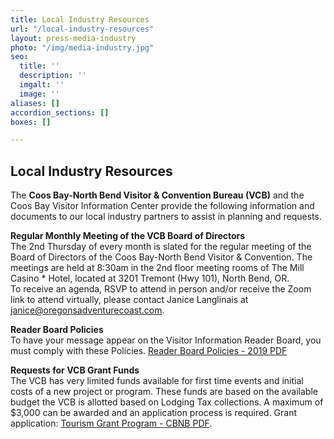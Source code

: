 ```yaml
---
title: Local Industry Resources
url: "/local-industry-resources"
layout: press-media-industry
photo: "/img/media-industry.jpg"
seo:
  title: ''
  description: ''
  imgalt: ''
  image: ''
aliases: []
accordion_sections: []
boxes: []

---
```

## Local Industry Resources

The **Coos Bay-North Bend Visitor & Convention Bureau (VCB)** and the Coos Bay Visitor Information Center provide the following information and documents to our local industry partners to assist in planning and requests.

**Regular Monthly Meeting of the VCB Board of Directors**  
The 2nd Thursday of every month is slated for the regular meeting of the Board of Directors of the Coos Bay-North Bend Visitor & Convention.  The meetings are held at 8:30am in the 2nd floor meeting rooms of The Mill Casino * Hotel, located at 3201 Tremont (Hwy 101), North Bend, OR.  
To receive an agenda, RSVP to attend in person and/or receive the Zoom link to attend virtually, please contact Janice Langlinais at [janice@oregonsadventurecoast.com](mail:janice@oregonsadventurecoast.com).

**Reader Board Policies**  
To have your message appear on the Visitor Information Reader Board, you must comply with these Policies. [Reader Board Policies - 2019 PDF](/img/reader-board-policies-2019.pdf)

**Requests for VCB Grant Funds**  
The VCB has very limited funds available for first time events and initial costs of a new project or program. These funds are based on the available budget the VCB is allotted based on Lodging Tax collections. A maximum of $3,000 can be awarded and an application process is required. Grant application: [Tourism Grant Program - CBNB PDF](/img/tourism-grant-program-cbnb.pdf).